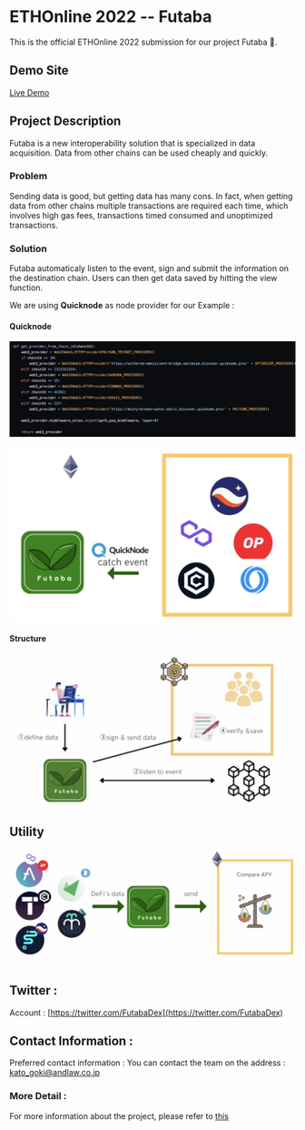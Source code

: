 # ETHOnline 2022 -- Futaba

This is the official ETHOnline 2022 submission for our project Futaba 🍃.


## Demo Site

[Live Demo](https://node-dashboard-nine.vercel.app/)

## Project Description

Futaba is a new interoperability solution that is specialized in data acquisition. Data from other chains can be used cheaply and quickly.

### Problem 

Sending data is good, but getting data has many cons. In fact, when getting data from other chains multiple transactions are required each time, which involves
high gas fees, transactions timed consumed and unoptimized transactions. 

### Solution 


Futaba automaticaly listen to the event, sign and submit the information on the destination chain. Users can then get data saved by hitting the view function. 

We are using **Quicknode** as node provider for our Example : 

#### Quicknode
![QuicknodeSM](QuicknodeSM.png)



![Quicknode](Quicknode.png)


#### Structure 

![Architecture](Architecture.png)


## Utility 


![APY](APY.png)


## Twitter :
Account : [https://twitter.com/FutabaDex](https://twitter.com/FutabaDex)

## Contact Information :
Preferred contact information : You can contact the team on the address : kato_goki@andlaw.co.jp

### More Detail :
For more information about the project, please refer to [this](https://first-twine-2d1.notion.site/Lite-Paper-ae6f767832c6449d8fda1c74d0af9acf)


